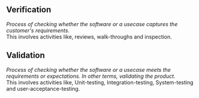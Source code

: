 ## Verification 
_Process of checking whether the software or a usecase captures the customer's requirements._<br>
This involves activities like, reviews, walk-throughs and inspection.


## Validation
_Process of checking whether the software or a usecase meets the requirements or expectations. In other terms, validating the product._<br>
This involves activities like, Unit-testing, Integration-testing, System-testing and user-acceptance-testing. 
